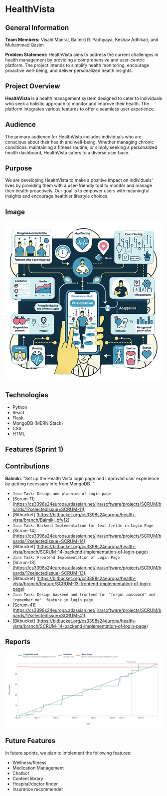 # HealthVista

## General Information

**Team Members:**
Visahl Manral, Balmiki R. Padhyaya, Keshav Adhikari, and Muhammad Qasim

**Problem Statement:**
HealthVista aims to address the current challenges in health management by providing a comprehensive and user-centric platform. The project intends to simplify health monitoring, encourage proactive well-being, and deliver personalized health insights.

## Project Overview

**HealthVista** is a health management system designed to cater to individuals who seek a holistic approach to monitor and improve their health. The platform integrates various features to offer a seamless user experience.

## Audience

The primary audience for HealthVista includes individuals who are conscious about their health and well-being. Whether managing chronic conditions, maintaining a fitness routine, or simply seeking a personalized health dashboard, HealthVista caters to a diverse user base.

## Purpose

We are developing HealthVista to make a positive impact on individuals' lives by providing them with a user-friendly tool to monitor and manage their health proactively. Our goal is to empower users with meaningful insights and encourage healthier lifestyle choices.

## Image

![Image that depicts our project](static/moode.jpeg)

## Technologies

- Python
- React
- Flask
- MongoDB (MERN Stack)
- CSS
- HTML

## Features (Sprint 1)

## Contributions

**Balmiki**: "Set up the Health Vista login page and improved user experience by getting necessary info from MongoDB. "

- `Jira Task: Design and planning of Login page`
- [Scrum-11] (https://cs3398s24europa.atlassian.net/jira/software/projects/SCRUM/boards/1?selectedIssue=SCRUM-11),
- [Bitbucket] (https://bitbucket.org/cs3398s24europa/health-vista/branch/Balmiki_bfv12)
- `Jira Task: Backend Implementation for text fields in Login Page`
- [Scrum-14] (https://cs3398s24europa.atlassian.net/jira/software/projects/SCRUM/boards/1?selectedIssue=SCRUM-14),
- [Bitbucket] (https://bitbucket.org/cs3398s24europa/health-vista/branch/SCRUM-14-backend-implementation-of-login-page)
- `Jira Task: Frontend Implementation of Login Page`
- [Scrum-13] (https://cs3398s24europa.atlassian.net/jira/software/projects/SCRUM/boards/1?selectedIssue=SCRUM-13),
- [Bitbucket] (https://bitbucket.org/cs3398s24europa/health-vista/branch/feature/SCRUM-13-frontend-implementation-of-login-page)
- `Jira Task: Design backend and frontend for "forgot password" and "remember me"  feature in login page `
- [Scrum-41] (https://cs3398s24europa.atlassian.net/jira/software/projects/SCRUM/boards/1?selectedIssue=SCRUM-41),
- [Bitbucket] (https://bitbucket.org/cs3398s24europa/health-vista/branch/SCRUM-14-backend-implementation-of-login-page)
  <br/>

## Reports

![Burnup report of sprint 1](static/report_sprint1.png)

## Future Features

In future sprints, we plan to implement the following features:

- Wellness/fitness
- Medication Management
- Chatbot
- Content library
- Hospital/doctor finder
- Insurance recommender
